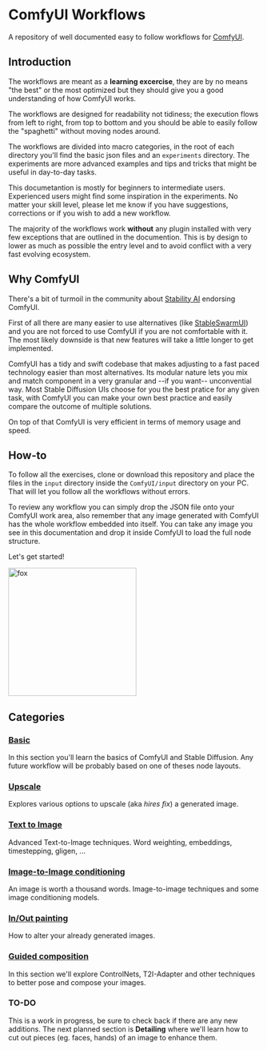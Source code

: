 # ComfyUI Workflows

A repository of well documented easy to follow workflows for [ComfyUI](https://github.com/comfyanonymous/ComfyUI).

## Introduction

The workflows are meant as a **learning excercise**, they are by no means "the best" or the most optimized but they should give you a good understanding of how ComfyUI works.

The workflows are designed for readability not tidiness; the execution flows from left to right, from top to bottom and you should be able to easily follow the "spaghetti" without moving nodes around.

The workflows are divided into macro categories, in the root of each directory you'll find the basic json files and an `experiments` directory. The experiments are more advanced examples and tips and tricks that might be useful in day-to-day tasks.

This documetantion is mostly for beginners to intermediate users. Experienced users might find some inspiration in the experiments. No matter your skill level, please let me know if you have suggestions, corrections or if you wish to add a new workflow.

The majority of the workflows work **without** any plugin installed with very few exceptions that are outlined in the documention. This is by design to lower as much as possible the entry level and to avoid conflict with a very fast evolving ecosystem.

## Why ComfyUI

There's a bit of turmoil in the community about [Stability AI](https://stability.ai/) endorsing ComfyUI.

First of all there are many easier to use alternatives (like [StableSwarmUI](https://github.com/Stability-AI/StableSwarmUI)) and you are not forced to use ComfyUI if you are not comfortable with it. The most likely downside is that new features will take a little longer to get implemented.

ComfyUI has a tidy and swift codebase that makes adjusting to a fast paced technology easier than most alternatives. Its modular nature lets you mix and match component in a very granular and --if you want-- unconvential way. Most Stable Diffusion UIs choose for you the best pratice for any given task, with ComfyUI you can make your own best practice and easily compare the outcome of multiple solutions.

On top of that ComfyUI is very efficient in terms of memory usage and speed.

## How-to

To follow all the exercises, clone or download this repository and place the files in the `input` directory inside the `ComfyUI/input` directory on your PC. That will let you follow all the workflows without errors.

To review any workflow you can simply drop the JSON file onto your ComfyUI work area, also remember that any image generated with ComfyUI has the whole workflow embedded into itself. You can take any image you see in this documentation and drop it inside ComfyUI to load the full node structure.

Let's get started!

<img src="workflow_images/SDXL_fox.png" alt="fox" width="256" height="256" />

## Categories

### [Basic](basic/README.md)
In this section you'll learn the basics of ComfyUI and Stable Diffusion. Any future workflow will be probably based on one of theses node layouts.

### [Upscale](upscale/README.md)
Explores various options to upscale (aka *hires fix*) a generated image.

### [Text to Image](text2img/README.md)
Advanced Text-to-Image techniques. Word weighting, embeddings, timestepping, gligen, ...

### [Image-to-Image conditioning](image_conditioning/README.md)
An image is worth a thousand words. Image-to-image techniques and some image conditioning models.

### [In/Out painting](in-out_painting/README.md)
How to alter your already generated images.

### [Guided composition](guided_composition/README.md)
In this section we'll explore ControlNets, T2I-Adapter and other techniques to better pose and compose your images.

### TO-DO
This is a work in progress, be sure to check back if there are any new additions. The next planned section is **Detailing** where we'll learn how to cut out pieces (eg. faces, hands) of an image to enhance them.
